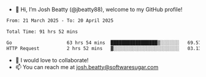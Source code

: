 - 👋 Hi, I’m Josh Beatty (@jbeatty88), welcome to my GitHub profile!

<!--START_SECTION:waka-->

```txt
From: 21 March 2025 - To: 20 April 2025

Total Time: 91 hrs 52 mins

Go                    63 hrs 54 mins  █████████████████▒░░░░░░░   69.57 %
HTTP Request          2 hrs 52 mins   ▓░░░░░░░░░░░░░░░░░░░░░░░░   03.13 %
```

<!--END_SECTION:waka-->

- 💞️ I would love to collaborate!
- 📫 You can reach me at josh.beatty@softwaresugar.com

<!---
jbeatty88/jbeatty88 is a ✨ special ✨ repository because its `README.md` (this file) appears on your GitHub profile.
You can click the Preview link to take a look at your changes.
--->
